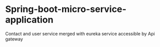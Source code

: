 # Spring-boot-micro-service-application
Contact and user service merged with eureka service accessible by Api gateway

